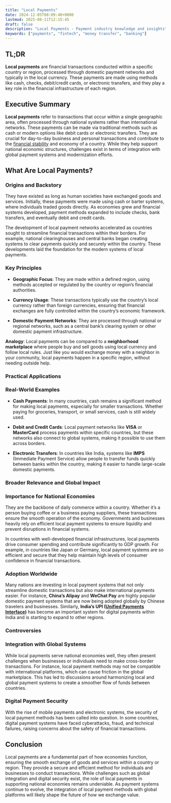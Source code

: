 ```yaml
---
title: "Local Payments"
date: 2024-12-05T08:09:40+0000
lastmod: 2025-08-11T12:15:45
draft: false
description: "Local Payments - Payment industry knowledge and insights"
keywords: ["payments", "fintech", "money transfer", "banking"]
---
```


## TL;DR

**Local payments** are financial transactions conducted within a specific country or region, processed through domestic payment networks and typically in the local currency. These payments are made using methods like cash, checks, debit/credit cards, or electronic transfers, and they play a key role in the financial infrastructure of each region.

## Executive Summary

**Local payments** refer to transactions that occur within a single geographic area, often processed through national systems rather than international networks. These payments can be made via traditional methods such as cash or modern options like debit cards or electronic transfers. They are crucial for day-to-day business and personal transactions and contribute to the [financial stability](https://faisalkhanllc.xyz/resources/payments-wiki/f/financial-stability/) and economy of a country. While they help support national economic structures, challenges exist in terms of integration with global payment systems and modernization efforts.

## What Are Local Payments?

### Origins and Backstory

They have existed as long as human societies have exchanged goods and services. Initially, these payments were made using cash or barter systems, where individuals traded goods directly. As economies grew and financial systems developed, payment methods expanded to include checks, bank transfers, and eventually debit and credit cards.

The development of local payment networks accelerated as countries sought to streamline financial transactions within their borders. For example, national clearinghouses and central banks began creating systems to clear payments quickly and securely within the country. These developments laid the foundation for the modern systems of local payments.

### Key Principles 

- **Geographic Focus**: They are made within a defined region, using methods accepted or regulated by the country or region’s financial authorities.

- **Currency Usage**: These transactions typically use the country’s local currency rather than foreign currencies, ensuring that financial exchanges are fully controlled within the country’s economic framework.

- **Domestic Payment Networks**: They are processed through national or regional networks, such as a central bank’s clearing system or other domestic payment infrastructure.

**Analogy**: Local payments can be compared to a **neighborhood marketplace** where people buy and sell goods using local currency and follow local rules. Just like you would exchange money with a neighbor in your community, local payments happen in a specific region, without needing outside help.

### Practical Applications 

### Real-World Examples

- **Cash Payments**: In many countries, cash remains a significant method for making local payments, especially for smaller transactions. Whether paying for groceries, transport, or small services, cash is still widely used.

- **Debit and Credit Cards**: Local payment networks like **VISA** or **MasterCard** process payments within specific countries, but these networks also connect to global systems, making it possible to use them across borders.

- **Electronic Transfers**: In countries like India, systems like **IMPS** (Immediate Payment Service) allow people to transfer funds quickly between banks within the country, making it easier to handle large-scale domestic payments.

### Broader Relevance and Global Impact

### Importance for National Economies

They are the backbone of daily commerce within a country. Whether it’s a person buying coffee or a business paying suppliers, these transactions ensure the smooth operation of the economy. Governments and businesses heavily rely on efficient local payment systems to ensure liquidity and prevent disruptions in financial systems.

In countries with well-developed financial infrastructures, local payments drive consumer spending and contribute significantly to GDP growth. For example, in countries like Japan or Germany, local payment systems are so efficient and secure that they help maintain high levels of consumer confidence in financial transactions.

### Adoption Worldwide

Many nations are investing in local payment systems that not only streamline domestic transactions but also make international payments easier. For instance, **China’s Alipay** and **WeChat Pay** are highly popular domestic payment systems that are now being adopted globally by Chinese travelers and businesses. Similarly, **India’s UPI ([Unified Payments Interface](https://faisalkhanllc.xyz/resources/payments-wiki/u/unified-payments-interface-upi/))** has become an important system for digital payments within India and is starting to expand to other regions.

### Controversies 

### Integration with Global Systems

While local payments serve national economies well, they often present challenges when businesses or individuals need to make cross-border transactions. For instance, local payment methods may not be compatible with international platforms, which can cause friction in the global marketplace. This has led to discussions around harmonizing local and global payment systems to create a smoother flow of funds between countries.

### Digital Payment Security

With the rise of mobile payments and electronic systems, the security of local payment methods has been called into question. In some countries, digital payment systems have faced cyberattacks, fraud, and technical failures, raising concerns about the safety of financial transactions.

## Conclusion

Local payments are a fundamental part of how economies function, ensuring the smooth exchange of goods and services within a country or region. They provide a secure and efficient method for individuals and businesses to conduct transactions. While challenges such as global integration and digital security exist, the role of local payments in supporting national economies remains undeniable. As payment systems continue to evolve, the integration of local payment methods with global platforms will likely shape the future of how we exchange value.